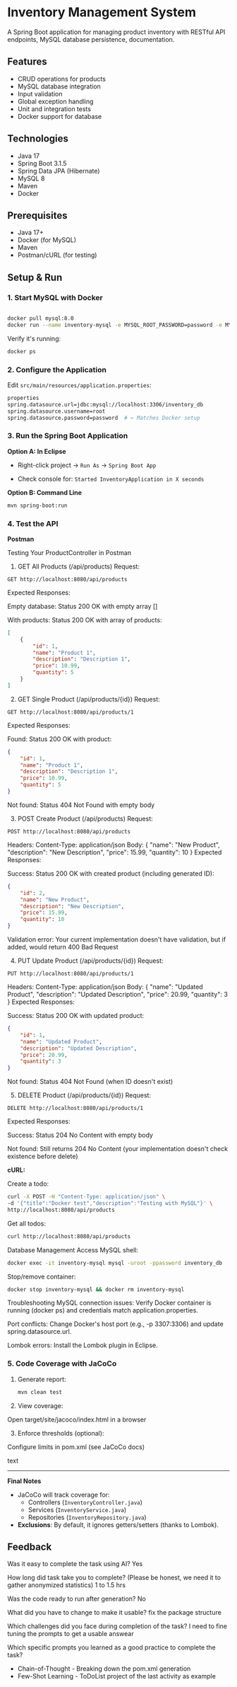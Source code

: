# Inventory Management System

A Spring Boot application for managing product inventory with RESTful API endpoints, MySQL database persistence, documentation.

## Features

- CRUD operations for products
- MySQL database integration
- Input validation
- Global exception handling
- Unit and integration tests
- Docker support for database

## Technologies

- Java 17
- Spring Boot 3.1.5
- Spring Data JPA (Hibernate)
- MySQL 8
- Maven
- Docker

## Prerequisites
- Java 17+
- Docker (for MySQL)
- Maven
- Postman/cURL (for testing)

## Setup & Run

### 1. Start MySQL with Docker
```bash

docker pull mysql:8.0
docker run --name inventory-mysql -e MYSQL_ROOT_PASSWORD=password -e MYSQL_DATABASE=inventory_db -p 3306:3306 -d mysql:8.0
```

Verify it's running:

```bash
docker ps
```

### 2. Configure the Application

Edit `src/main/resources/application.properties`:

```bash
properties
spring.datasource.url=jdbc:mysql://localhost:3306/inventory_db
spring.datasource.username=root
spring.datasource.password=password  # ← Matches Docker setup
```

### 3. Run the Spring Boot Application

**Option A: In Eclipse**

- Right-click project → `Run As` → `Spring Boot App`

- Check console for:
`Started InventoryApplication in X seconds`

**Option B: Command Line**

```bash
mvn spring-boot:run
```

### 4. Test the API

**Postman** 

Testing Your ProductController in Postman
1. GET All Products (/api/products)
Request:

```text
GET http://localhost:8080/api/products
```
Expected Responses:

Empty database: Status 200 OK with empty array []

With products: Status 200 OK with array of products:

```json
[
    {
        "id": 1,
        "name": "Product 1",
        "description": "Description 1",
        "price": 10.99,
        "quantity": 5
    }
]
```
2. GET Single Product (/api/products/{id})
Request:

```text
GET http://localhost:8080/api/products/1
```
Expected Responses:

Found: Status 200 OK with product:

```json
{
    "id": 1,
    "name": "Product 1",
    "description": "Description 1",
    "price": 10.99,
    "quantity": 5
}
```
Not found: Status 404 Not Found with empty body

3. POST Create Product (/api/products)
Request:

```text
POST http://localhost:8080/api/products
```
Headers:
  Content-Type: application/json
Body:
{
    "name": "New Product",
    "description": "New Description",
    "price": 15.99,
    "quantity": 10
}
Expected Responses:

Success: Status 200 OK with created product (including generated ID):

```json
{
    "id": 2,
    "name": "New Product",
    "description": "New Description",
    "price": 15.99,
    "quantity": 10
}
```
Validation error: Your current implementation doesn't have validation, but if added, would return 400 Bad Request

4. PUT Update Product (/api/products/{id})
Request:

```text
PUT http://localhost:8080/api/products/1
```
Headers:
  Content-Type: application/json
Body:
{
    "name": "Updated Product",
    "description": "Updated Description",
    "price": 20.99,
    "quantity": 3
}
Expected Responses:

Success: Status 200 OK with updated product:

```json
{
    "id": 1,
    "name": "Updated Product",
    "description": "Updated Description",
    "price": 20.99,
    "quantity": 3
}
```
Not found: Status 404 Not Found (when ID doesn't exist)

5. DELETE Product (/api/products/{id})
Request:

```text
DELETE http://localhost:8080/api/products/1
```
Expected Responses:

Success: Status 204 No Content with empty body

Not found: Still returns 204 No Content (your implementation doesn't check existence before delete)

**cURL:**

Create a todo:

```bash
curl -X POST -H "Content-Type: application/json" \
-d '{"title":"Docker test","description":"Testing with MySQL"}' \
http://localhost:8080/api/products
```
Get all todos:

```bash
curl http://localhost:8080/api/products
```

Database Management
Access MySQL shell:

```bash
docker exec -it inventory-mysql mysql -uroot -ppassword inventory_db
```

Stop/remove container:

```bash
docker stop inventory-mysql && docker rm inventory-mysql
```
Troubleshooting
MySQL connection issues:
Verify Docker container is running (docker ps) and credentials match application.properties.

Port conflicts:
Change Docker's host port (e.g., -p 3307:3306) and update spring.datasource.url.

Lombok errors:
Install the Lombok plugin in Eclipse.

### 5. Code Coverage with JaCoCo

1. Generate report:

   ```bash
   mvn clean test
   ```

2. View coverage:

Open target/site/jacoco/index.html in a browser

3. Enforce thresholds (optional):

Configure limits in pom.xml (see JaCoCo docs)

text

---

**Final Notes**
- JaCoCo will track coverage for:
  - Controllers (`InventoryController.java`)
  - Services (`InventoryService.java`)
  - Repositories (`InventoryRepository.java`)
- **Exclusions**: By default, it ignores getters/setters (thanks to Lombok).

## Feedback 
Was it easy to complete the task using AI? Yes

How long did task take you to complete? (Please be honest, we need it to gather anonymized statistics) 1 to 1.5 hrs

Was the code ready to run after generation? No 

What did you have to change to make it usable? fix the package structure

Which challenges did you face during completion of the task? I need to fine tuning the prompts to get a usable answear

Which specific prompts you learned as a good practice to complete the task?

- Chain-of-Thought - Breaking down the pom.xml generation
- Few-Shot Learning - ToDoList project of the last activity as example